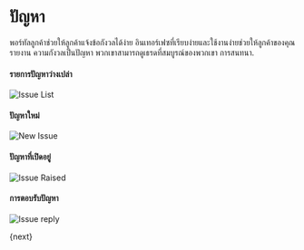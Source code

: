 <!-- add-breadcrumbs -->
# ปัญหา

พอร์ทัลลูกค้าช่วยให้ลูกค้าแจ้งข้อกังวลได้ง่าย
อินเทอร์เฟซที่เรียบง่ายและใช้งานง่ายช่วยให้ลูกค้าของคุณรายงาน
ความกังวลเป็นปัญหา พวกเขาสามารถดูเธรดที่สมบูรณ์ของพวกเขา
การสนทนา.

#### รายการปัญหาว่างเปล่า

<img class="screenshot" alt="Issue List" src="{{docs_base_url}}/assets/img/website/portal-ticket-list-empty.png">

#### ปัญหาใหม่

<img class="screenshot" alt="New Issue " src="{{docs_base_url}}/assets/img/website/portal-new-ticket.png">

#### ปัญหาที่เปิดอยู่

<img class="screenshot" alt="Issue Raised" src="{{docs_base_url}}/assets/img/website/portal-ticket-1.gif">

#### การตอบรับปัญหา

<img class="screenshot" alt="Issue reply" src="{{docs_base_url}}/assets/img/website/portal-ticket-reply.gif">

{next}
